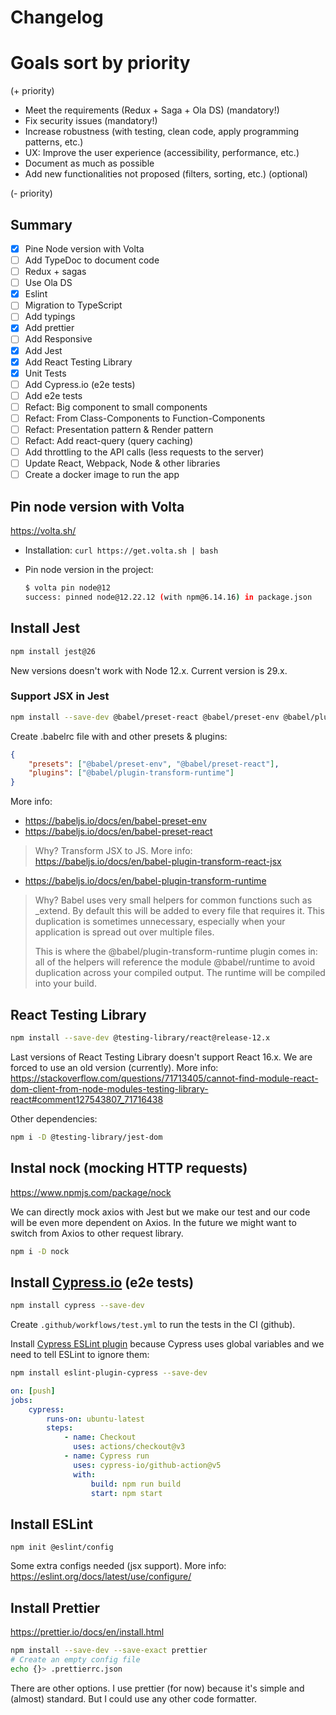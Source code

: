 # Changelog

# Goals sort by priority

(+ priority)

-   Meet the requirements (Redux + Saga + Ola DS) (mandatory!)
-   Fix security issues (mandatory!)
-   Increase robustness (with testing, clean code, apply programming patterns, etc.)
-   UX: Improve the user experience (accessibility, performance, etc.)
-   Document as much as possible
-   Add new functionalities not proposed (filters, sorting, etc.) (optional)

(- priority)

## Summary

-   [x] Pine Node version with Volta
-   [ ] Add TypeDoc to document code
-   [ ] Redux + sagas
-   [ ] Use Ola DS
-   [x] Eslint
-   [ ] Migration to TypeScript
-   [ ] Add typings
-   [x] Add prettier
-   [ ] Add Responsive
-   [x] Add Jest
-   [x] Add React Testing Library
-   [x] Unit Tests
-   [ ] Add Cypress.io (e2e tests)
-   [ ] Add e2e tests
-   [ ] Refact: Big component to small components
-   [ ] Refact: From Class-Components to Function-Components
-   [ ] Refact: Presentation pattern & Render pattern
-   [ ] Refact: Add react-query (query caching)
-   [ ] Add throttling to the API calls (less requests to the server)
-   [ ] Update React, Webpack, Node & other libraries
-   [ ] Create a docker image to run the app

## Pin node version with Volta

https://volta.sh/

-   Installation: `curl https://get.volta.sh | bash`

-   Pin node version in the project:

    ```bash
    $ volta pin node@12
    success: pinned node@12.22.12 (with npm@6.14.16) in package.json
    ```

## Install Jest

```bash
npm install jest@26
```

New versions doesn't work with Node 12.x. Current version is 29.x.

### Support JSX in Jest

```bash
npm install --save-dev @babel/preset-react @babel/preset-env @babel/plugin-transform-runtime
```

Create .babelrc file with and other presets & plugins:

```json
{
    "presets": ["@babel/preset-env", "@babel/preset-react"],
    "plugins": ["@babel/plugin-transform-runtime"]
}
```

More info:

-   https://babeljs.io/docs/en/babel-preset-env
-   https://babeljs.io/docs/en/babel-preset-react

> Why?
> Transform JSX to JS.
> More info: https://babeljs.io/docs/en/babel-plugin-transform-react-jsx

-   https://babeljs.io/docs/en/babel-plugin-transform-runtime

> Why?
> Babel uses very small helpers for common functions such as \_extend. By default this will be added to every file that requires it. This duplication is sometimes unnecessary, especially when your application is spread out over multiple files.
>
> This is where the @babel/plugin-transform-runtime plugin comes in: all of the helpers will reference the module @babel/runtime to avoid duplication across your compiled output. The runtime will be compiled into your build.

## React Testing Library

```bash
npm install --save-dev @testing-library/react@release-12.x
```

Last versions of React Testing Library doesn't support React 16.x.
We are forced to use an old version (currently).
More info: https://stackoverflow.com/questions/71713405/cannot-find-module-react-dom-client-from-node-modules-testing-library-react#comment127543807_71716438

Other dependencies:

```bash
npm i -D @testing-library/jest-dom
```

## Instal nock (mocking HTTP requests)

https://www.npmjs.com/package/nock

We can directly mock axios with Jest but we make our test and our code will be even more dependent on Axios. In the future we might want to switch from Axios to other request library.

```bash
npm i -D nock
```

## Install [Cypress.io](https://www.cypress.io/) (e2e tests)

```bash
npm install cypress --save-dev
```

Create `.github/workflows/test.yml` to run the tests in the CI (github).

Install [Cypress ESLint plugin](https://github.com/cypress-io/eslint-plugin-cypress) because Cypress uses global variables and we need to tell ESLint to ignore them:

```bash
npm install eslint-plugin-cypress --save-dev
```

```yaml
on: [push]
jobs:
    cypress:
        runs-on: ubuntu-latest
        steps:
            - name: Checkout
              uses: actions/checkout@v3
            - name: Cypress run
              uses: cypress-io/github-action@v5
              with:
                  build: npm run build
                  start: npm start
```

## Install ESLint

```
npm init @eslint/config
```

Some extra configs needed (jsx support). More info: https://eslint.org/docs/latest/use/configure/

## Install Prettier

https://prettier.io/docs/en/install.html

```bash
npm install --save-dev --save-exact prettier
# Create an empty config file
echo {}> .prettierrc.json
```

There are other options. I use prettier (for now) because it's simple and (almost) standard. But I could use any other code formatter.

